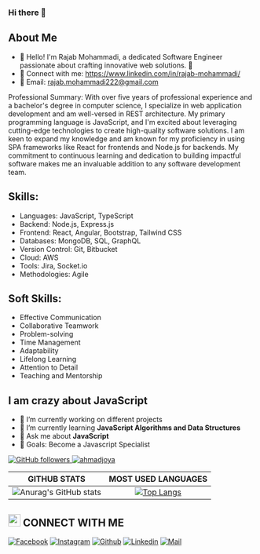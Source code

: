 ### Hi there 👋
## About Me
- 👋 Hello! I'm Rajab Mohammadi, a dedicated Software Engineer passionate about crafting innovative web solutions. 🚀
- 🔗 Connect with me: https://www.linkedin.com/in/rajab-mohammadi/
-  📧 Email: rajab.mohammadi222@gmail.com

Professional Summary:
With over five years of professional experience and a bachelor's degree in computer science, I specialize in web application development and am well-versed in REST architecture. My primary programming language is JavaScript, and I'm excited about leveraging cutting-edge technologies to create high-quality software solutions. I am keen to expand my knowledge and am known for my proficiency in using SPA frameworks like React for frontends and Node.js for backends. My commitment to continuous learning and dedication to building impactful software makes me an invaluable addition to any software development team.

## Skills:
- Languages: JavaScript, TypeScript
- Backend: Node.js, Express.js
- Frontend: React, Angular, Bootstrap, Tailwind CSS
- Databases: MongoDB, SQL, GraphQL
- Version Control: Git, Bitbucket
- Cloud: AWS
- Tools: Jira, Socket.io
- Methodologies: Agile

## Soft Skills:
- Effective Communication
- Collaborative Teamwork
- Problem-solving
- Time Management
- Adaptability
- Lifelong Learning
- Attention to Detail
- Teaching and Mentorship



## I am crazy about JavaScript

- 🔭 I’m currently working on different projects
- 🌱 I’m currently learning **JavaScript Algorithms and Data Structures**
- 💬 Ask me about **JavaScript**
- 🎯 Goals: Become a Javascript Specialist

 <a href="https://github.com/RajabMohammadi" target="_blank">
    <img alt="GitHub followers" src="https://img.shields.io/github/followers/RajabMohammadi?label=Github&style=flat">
  </a>
  <a href="https://github.com/RajabMohammadi" target="_blank">
    <img src="https://komarev.com/ghpvc/?username=RajabMohammadi&label=Views&color=brightgreen&style=flat" alt="ahmadjoya" />
  </a>
  
|GITHUB STATS|MOST USED LANGUAGES|
|:---:|:---:|
|![Anurag's GitHub stats](https://github-readme-stats.vercel.app/api?username=RajabMohammadi&show_icons=true)|[![Top Langs](https://github-readme-stats.vercel.app/api/top-langs/?username=RajabMohammadi)](https://github.com/anuraghazra/github-readme-stats)|

## <img src="https://media.giphy.com/media/5WJ6SOKeNKrSzblU4R/giphy.gif" width="25"> CONNECT WITH ME

[![Facebook](https://img.shields.io/badge/Facebook-1877F2?style=for-the-badge&logo=facebook&logoColor=white)](https://www.facebook.com/rajabmohammadi.me/)
[![Instagram](https://img.shields.io/badge/Instagram-E4405F?style=for-the-badge&logo=instagram&logoColor=white)](https://www.instagram.com/rajabmohammadi_com/)
[![Github](https://img.shields.io/badge/GitHub-100000?style=for-the-badge&logo=github&logoColor=white)](https://github.com/rajabmohammadi)
[![Linkedin](https://img.shields.io/badge/LinkedIn-0077B5?style=for-the-badge&logo=linkedin&logoColor=white)](https://www.linkedin.com/in/rajabmohammadi/)
[![Mail](https://img.shields.io/badge/Gmail-D14836?style=for-the-badge&logo=gmail&logoColor=white)](mailto:rajab.mohammadi222@gmail.com)
